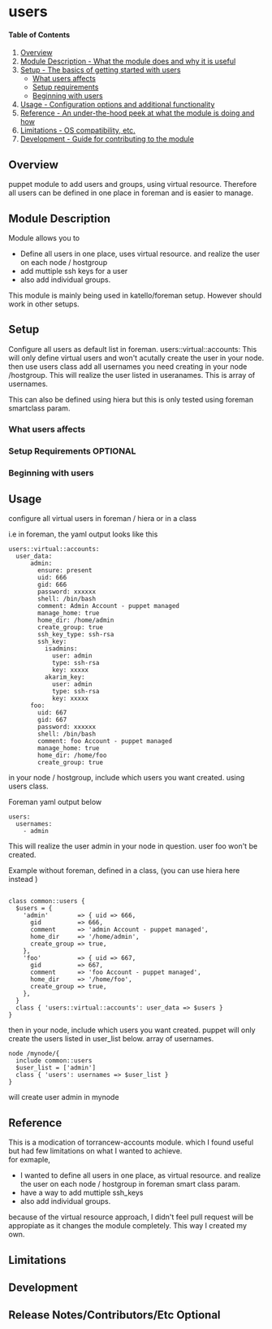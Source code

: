 # users

#### Table of Contents

1. [Overview](#overview)
2. [Module Description - What the module does and why it is useful](#module-description)
3. [Setup - The basics of getting started with users](#setup)
    * [What users affects](#what-users-affects)
    * [Setup requirements](#setup-requirements)
    * [Beginning with users](#beginning-with-users)
4. [Usage - Configuration options and additional functionality](#usage)
5. [Reference - An under-the-hood peek at what the module is doing and how](#reference)
5. [Limitations - OS compatibility, etc.](#limitations)
6. [Development - Guide for contributing to the module](#development)

## Overview

puppet module to add users and groups, using virtual resource.
Therefore all users can be defined in one place in foreman and is easier to manage.


## Module Description
Module allows you to 
- Define all users in one place, uses virtual resource. and realize the user on each node / hostgroup
- add muttiple ssh keys for a user
- also add individual groups.

This module is mainly being used in katello/foreman setup. However should work in other setups.

## Setup

Configure all users as default list in foreman.  users::virtual::accounts: This will only define virtual users and won't acutally create the user in your node.
then use users class add all usernames you need creating in your node /hostgroup. This will realize the user listed in useranames. This is array of usernames. 

This can also be defined using hiera but this is only tested using foreman smartclass param.

### What users affects

### Setup Requirements **OPTIONAL**

### Beginning with users

## Usage

configure all virtual users in foreman / hiera or in a class

i.e in foreman, the yaml output looks like this
````
users::virtual::accounts:
  user_data:
      admin:
        ensure: present
        uid: 666
        gid: 666
        password: xxxxxx 
        shell: /bin/bash
        comment: Admin Account - puppet managed
        manage_home: true
        home_dir: /home/admin
        create_group: true
        ssh_key_type: ssh-rsa
        ssh_key:
          isadmins:
            user: admin
            type: ssh-rsa
            key: xxxxx 
          akarim_key:
            user: admin
            type: ssh-rsa
            key: xxxxx
      foo:
        uid: 667
        gid: 667
        password: xxxxxx 
        shell: /bin/bash
        comment: foo Account - puppet managed
        manage_home: true
        home_dir: /home/foo
        create_group: true
````
in your node / hostgroup, include which users you want created. using users class.

Foreman yaml output below
````
users:
  usernames:
    - admin
````
This will realize the user admin in your node in question. user foo won't be created.


Example without foreman, defined in a class, (you can use hiera here instead )

````

class common::users {
  $users = {
    'admin'        => { uid => 666,
      gid          => 666,
      comment      => 'admin Account - puppet managed',
      home_dir     => '/home/admin',
      create_group => true,
    },
    'foo'          => { uid => 667,
      gid          => 667,
      comment      => 'foo Account - puppet managed',
      home_dir     => '/home/foo',
      create_group => true,
    },
  }
  class { 'users::virtual::accounts': user_data => $users }
}
````
then in your node, include which users you want created. puppet will only create the users listed in user_list below. array of usernames.

````
node /mynode/{
  include common::users
  $user_list = ['admin']
  class { 'users': usernames => $user_list }
}
````
will create user admin in mynode

## Reference

This is a modication of torrancew-accounts module. which I found useful but had few limitations on what I wanted to achieve.  
for exmaple,
- I wanted to define all users in one place, as virtual resource. and realize the user on each node / hostgroup in foreman smart class param.
- have a way to add muttiple ssh_keys
- also add individual groups.

because of the virtual resource approach,  I didn't feel pull request will be appropiate as it changes the module completely. This way I created my own.

## Limitations


## Development

## Release Notes/Contributors/Etc **Optional**

